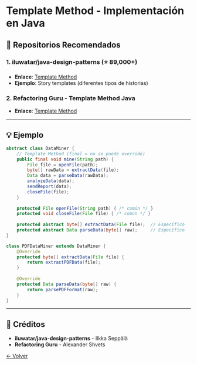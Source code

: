 # Template Method - Implementación en Java

## 🌟 Repositorios Recomendados

### 1. **iluwatar/java-design-patterns** (⭐ 89,000+)
- **Enlace**: [Template Method](https://github.com/iluwatar/java-design-patterns/tree/master/template-method)
- **Ejemplo**: Story templates (diferentes tipos de historias)

### 2. **Refactoring Guru - Template Method Java**
- **Enlace**: [Template Method](https://refactoring.guru/design-patterns/template-method/java/example)

---

## 💡 Ejemplo

```java
abstract class DataMiner {
    // Template Method (final = no se puede override)
    public final void mine(String path) {
        File file = openFile(path);
        byte[] rawData = extractData(file);
        Data data = parseData(rawData);
        analyzeData(data);
        sendReport(data);
        closeFile(file);
    }
    
    protected File openFile(String path) { /* común */ }
    protected void closeFile(File file) { /* común */ }
    
    protected abstract byte[] extractData(File file);  // Específico
    protected abstract Data parseData(byte[] raw);     // Específico
}

class PDFDataMiner extends DataMiner {
    @Override
    protected byte[] extractData(File file) {
        return extractPDFData(file);
    }
    
    @Override
    protected Data parseData(byte[] raw) {
        return parsePDFFormat(raw);
    }
}
```

---

## 🙏 Créditos
- **iluwatar/java-design-patterns** - Ilkka Seppälä
- **Refactoring Guru** - Alexander Shvets

[← Volver](../README.md)
